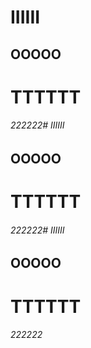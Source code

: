 # IIIIII
## OOOOO
# TTTTTT
###### 222222# IIIIII
## OOOOO
# TTTTTT
###### 222222# IIIIII
## OOOOO
# TTTTTT
###### 222222
